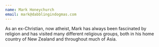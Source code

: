 ```yaml
---
name: Mark Honeychurch
email: mark@dabblingindogmas.com
---
```


As an ex-Christian, now atheist, Mark has always been fascinated by religion and has visited many different religious groups, both in his home country of New Zealand and throughout much of Asia.
